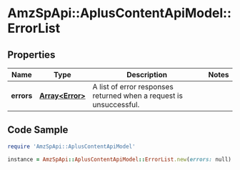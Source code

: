 # AmzSpApi::AplusContentApiModel::ErrorList

## Properties

Name | Type | Description | Notes
------------ | ------------- | ------------- | -------------
**errors** | [**Array&lt;Error&gt;**](Error.md) | A list of error responses returned when a request is unsuccessful. | 

## Code Sample

```ruby
require 'AmzSpApi::AplusContentApiModel'

instance = AmzSpApi::AplusContentApiModel::ErrorList.new(errors: null)
```


